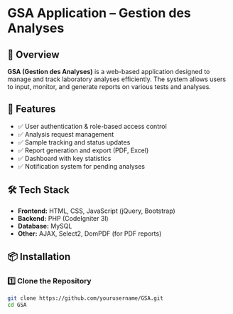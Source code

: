 # GSA Application – Gestion des Analyses

## 📌 Overview
**GSA (Gestion des Analyses)** is a web-based application designed to manage and track laboratory analyses efficiently. The system allows users to input, monitor, and generate reports on various tests and analyses.

## 🚀 Features
- ✅ User authentication & role-based access control
- ✅ Analysis request management
- ✅ Sample tracking and status updates
- ✅ Report generation and export (PDF, Excel)
- ✅ Dashboard with key statistics
- ✅ Notification system for pending analyses

## 🛠️ Tech Stack
- **Frontend:** HTML, CSS, JavaScript (jQuery, Bootstrap)
- **Backend:** PHP (CodeIgniter 3l)
- **Database:** MySQL
- **Other:** AJAX, Select2, DomPDF (for PDF reports)

## 📦 Installation

### 1️⃣ Clone the Repository
```bash
git clone https://github.com/yourusername/GSA.git
cd GSA
